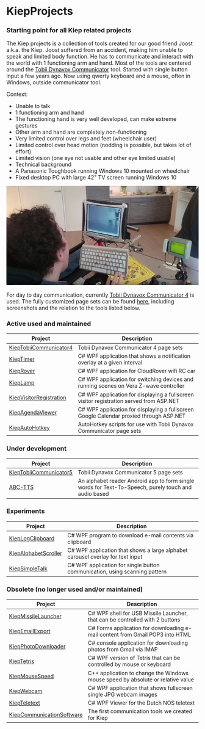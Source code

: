 # KiepProjects
### Starting point for all Kiep related projects
The Kiep projects is a collection of tools created for our good friend Joost a.k.a. the Kiep. Joost suffered from an accident, making him unable to speak and limited body function. He has to communicate and interact with the world with 1 functioning arm and hand. Most of the tools are centered around the [Tobii Dynavox Communicator](http://www.tobiidynavox.com/) tool. Started with single button input a few years ago. Now using qwerty keyboard and a mouse, often in Windows, outside communicator tool.

Context:
 - Unable to talk
 - 1 functioning arm and hand
 - The functioning hand is very well developed, can make extreme gestures
 - Other arm and hand are completely non-functioning
 - Very limited control over legs and feet (wheelchair user)
 - Limited control over head motion (nodding is possible, but takes lot of effort)
 - Limited vision (one eye not usable and other eye limited usable)
 - Technical background
 - A Panasonic Toughbook running Windows 10 mounted on wheelchair
 - Fixed desktop PC with large 42" TV screen running Windows 10

![Kiep](Kiep.jpg)

For day to day communication, currently [Tobii Dynavox Communicator 4](http://www.tobiidynavox.com/support/communicator-4/) is used. The fully customized page sets can be found [here](https://github.com/Joozt/KiepTobiiCommunicator/tree/master/Tobii4), including screenshots and the relation to the tools listed below.

### Active used and maintained
| Project | Description |
| --- | --- |
| [KiepTobiiCommunicator4](https://github.com/Joozt/KiepTobiiCommunicator/tree/master/Tobii4) | Tobii Dynavox Communicator 4 page sets |
| [KiepTimer](https://github.com/Joozt/KiepTimer) | C# WPF application that shows a notification overlay at a given interval |
| [KiepRover](https://github.com/Joozt/KiepRover) | C# WPF application for CloudRover wifi RC car |
| [KiepLamp](https://github.com/Joozt/KiepLamp) | C# WPF application for switching devices and running scenes on Vera Z-wave controller |
| [KiepVisitorRegistration](https://github.com/Joozt/KiepVisitorRegistration) | C# WPF application for displaying a fullscreen visitor registration served from ASP.NET |
| [KiepAgendaViewer](https://github.com/Joozt/KiepAgendaViewer) | C# WPF application for displaying a fullscreen Google Calendar proxied through ASP.NET |
| [KiepAutoHotkey](https://github.com/Joozt/KiepAutoHotkey) | AutoHotkey scripts for use with Tobii Dynavox Communicator page sets |

### Under development
| Project | Description |
| --- | --- |
| [KiepTobiiCommunicator5](https://github.com/Joozt/KiepTobiiCommunicator/tree/master/Tobii5) | Tobii Dynavox Communicator 5 page sets |
| [ABC-TTS](https://github.com/Joozt/ABC-TTS) | An alphabet reader Android app to form single words for Text-To-Speech, purely touch and audio based |

### Experiments
| Project | Description |
| --- | --- |
| [KiepLogClipboard](https://github.com/Joozt/KiepLogClipboard) | C# WPF program to download e-mail contents via clipboard |
| [KiepAlphabetScroller](https://github.com/Joozt/KiepAlphabetScroller) | C# WPF application that shows a large alphabet carousel overlay for text input |
| [KiepSimpleTalk](https://github.com/Joozt/KiepSimpleTalk) | C# WPF application for single button communication, using scanning pattern |

### Obsolete (no longer used and/or maintained)
| Project | Description |
| --- | --- |
| [KiepMissileLauncher](https://github.com/Joozt/KiepMissileLauncher) | C# WPF shell for USB Missile Launcher, that can be controlled with 2 buttons |
| [KiepEmailExport](https://github.com/Joozt/KiepEmailExport) | C# Forms application for downloading e-mail content from Gmail POP3 into HTML |
| [KiepPhotoDownloader](https://github.com/Joozt/KiepPhotoDownloader) | C# console application for downloading photos from Gmail via IMAP |
| [KiepTetris](https://github.com/Joozt/KiepTetris) | C# WPF version of Tetris that can be controlled by mouse or keyboard |
| [KiepMouseSpeed](https://github.com/Joozt/KiepMouseSpeed) | C++ application to change the Windows mouse speed by absolute or relative value |
| [KiepWebcam](https://github.com/Joozt/KiepWebcam) | C# WPF application that shows fullscreen single JPG webcam images |
| [KiepTeletext](https://github.com/Joozt/KiepTeletext) | C# WPF Viewer for the Dutch NOS teletext |
| [KiepCommunicationSoftware](https://github.com/Joozt/KiepCommunicationSoftware) | The first communication tools we created for Kiep |
